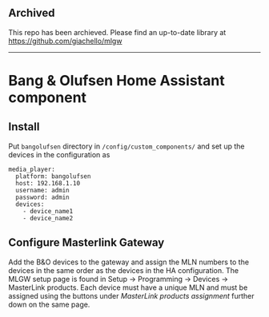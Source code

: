 ## Archived
This repo has been archieved. Please find an up-to-date library at https://github.com/giachello/mlgw

-------

# Bang & Olufsen Home Assistant component

## Install

Put `bangolufsen` directory in `/config/custom_components/` and set up the devices in the configuration as 
``` 
media_player:
  platform: bangolufsen
  host: 192.168.1.10
  username: admin
  password: admin
  devices:
    - device_name1
    - device_name2
 ```

## Configure Masterlink Gateway

Add the B&O devices to the gateway and assign the MLN numbers to the devices in the same order as the devices in the HA configuration. The MLGW setup page is found in Setup -> Programming -> Devices -> MasterLink products. Each device must have a unique MLN and must be assigned using the buttons under _MasterLink products assignment_ further down on the same page.

